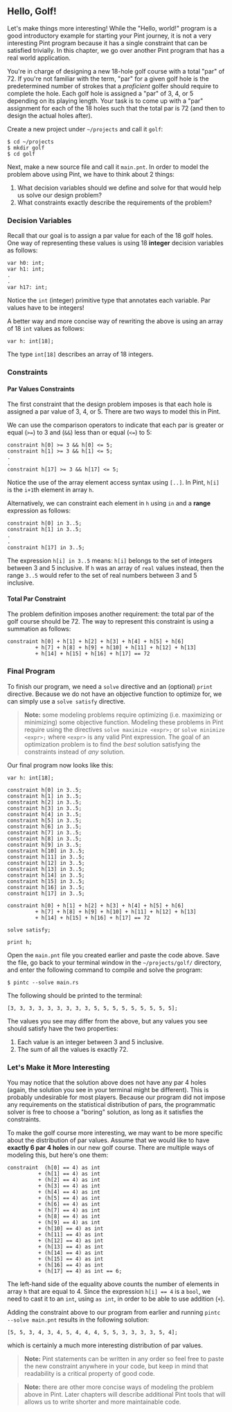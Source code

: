 ## Hello, Golf!

Let's make things more interesting! While the "Hello, world!" program is a good introductory example for starting your Pint journey, it is not a very interesting Pint program because it has a single constraint that can be satisfied trivially. In this chapter, we go over another Pint program that has a real world application.

You're in charge of designing a new 18-hole golf course with a total "par" of 72. If you're not familiar with the term, "par" for a given golf hole is the predetermined number of strokes that a _proficient_ golfer should require to complete the hole. Each golf hole is assigned a "par" of 3, 4, or 5 depending on its playing length. Your task is to come up with a "par" assignment for each of the 18 holes such that the total par is 72 (and then to design the actual holes after).

Create a new project under `~/projects` and call it `golf`:

```console
$ cd ~/projects
$ mkdir golf
$ cd golf
```

Next, make a new source file and call it `main.pnt`. In order to model the problem above using Pint, we have to think about 2 things:

1. What decision variables should we define and solve for that would help us solve our design problem?
1. What constraints exactly describe the requirements of the problem?

### Decision Variables

Recall that our goal is to assign a par value for each of the 18 golf holes. One way of representing these values is using 18 **integer** decision variables as follows:

```pint
var h0: int;
var h1: int;
.
.
var h17: int;
```

Notice the `int` (integer) primitive type that annotates each variable. Par values have to be integers!

A better way and more concise way of rewriting the above is using an array of 18 `int` values as follows:

```pint
var h: int[18];
```

The type `int[18]` describes an array of 18 integers.

### Constraints

#### Par Values Constraints

The first constraint that the design problem imposes is that each hole is assigned a par value of 3, 4, or 5. There are two ways to model this in Pint.

We can use the comparison operators to indicate that each par is greater or equal (`>=`) to 3 and (`&&`) less than or equal (`<=`) to 5:

```pint
constraint h[0] >= 3 && h[0] <= 5;
constraint h[1] >= 3 && h[1] <= 5;
.
.
constraint h[17] >= 3 && h[17] <= 5;
```

Notice the use of the array element access syntax using `[..]`. In Pint, `h[i]` is the `i+1`th element in array `h`.

Alternatively, we can constraint each element in `h` using `in` and a **range** expression as follows:

```pint
constraint h[0] in 3..5;
constraint h[1] in 3..5;
.
.
constraint h[17] in 3..5;
```

The expression `h[i] in 3..5` means: `h[i]` belongs to the set of integers between 3 and 5 inclusive. If `h` was an array of `real` values instead, then the range `3..5` would refer to the set of real numbers between 3 and 5 inclusive.

#### Total Par Constraint

The problem definition imposes another requirement: the total par of the golf course should be 72. The way to represent this constraint is using a summation as follows:

```pint
constraint h[0] + h[1] + h[2] + h[3] + h[4] + h[5] + h[6]
         + h[7] + h[8] + h[9] + h[10] + h[11] + h[12] + h[13]
         + h[14] + h[15] + h[16] + h[17] == 72
```

### Final Program

To finish our program, we need a `solve` directive and an (optional) `print` directive. Because we do not have an objective function to optimize for, we can simply use a `solve satisfy` directive.

> **Note:** some modeling problems require optimizing (i.e. maximizing or minimizing) some objective function. Modeling these problems in Pint require using the directives `solve maximize <expr>;` or `solve minimize <expr>;` where `<expr>` is any valid Pint expression. The goal of an optimization problem is to find the _best_ solution satisfying the constraints instead of _any_ solution.

Our final program now looks like this:

```pint
var h: int[18];

constraint h[0] in 3..5;
constraint h[1] in 3..5;
constraint h[2] in 3..5;
constraint h[3] in 3..5;
constraint h[4] in 3..5;
constraint h[5] in 3..5;
constraint h[6] in 3..5;
constraint h[7] in 3..5;
constraint h[8] in 3..5;
constraint h[9] in 3..5;
constraint h[10] in 3..5;
constraint h[11] in 3..5;
constraint h[12] in 3..5;
constraint h[13] in 3..5;
constraint h[14] in 3..5;
constraint h[15] in 3..5;
constraint h[16] in 3..5;
constraint h[17] in 3..5;

constraint h[0] + h[1] + h[2] + h[3] + h[4] + h[5] + h[6]
         + h[7] + h[8] + h[9] + h[10] + h[11] + h[12] + h[13]
         + h[14] + h[15] + h[16] + h[17] == 72

solve satisfy;

print h;
```

Open the `main.pnt` file you created earlier and paste the code above. Save the file, go back to your terminal window in the `~/projects/golf/` directory, and enter the following command to compile and solve the program:

```console
$ pintc --solve main.rs
```

The following should be printed to the terminal:

```console
[3, 3, 3, 3, 3, 3, 3, 3, 3, 5, 5, 5, 5, 5, 5, 5, 5, 5];
```

The values you see may differ from the above, but any values you see should satisfy have the two properties:

1. Each value is an integer between 3 and 5 inclusive.
1. The sum of all the values is exactly 72.

### Let's Make it More Interesting

You may notice that the solution above does not have any par 4 holes (again, the solution you see in your terminal might be different). This is probably undesirable for most players. Because our program did not impose any requirements on the statistical distribution of pars, the programmatic solver is free to choose a "boring" solution, as long as it satisfies the constraints.

To make the golf course more interesting, we may want to be more specific about the distribution of par values. Assume that we would like to have **exactly 6 par 4 holes** in our new golf course. There are multiple ways of modeling this, but here's one them:

```pint
constraint  (h[0] == 4) as int
          + (h[1] == 4) as int
          + (h[2] == 4) as int
          + (h[3] == 4) as int
          + (h[4] == 4) as int
          + (h[5] == 4) as int
          + (h[6] == 4) as int
          + (h[7] == 4) as int
          + (h[8] == 4) as int
          + (h[9] == 4) as int
          + (h[10] == 4) as int
          + (h[11] == 4) as int
          + (h[12] == 4) as int
          + (h[13] == 4) as int
          + (h[14] == 4) as int
          + (h[15] == 4) as int
          + (h[16] == 4) as int
          + (h[17] == 4) as int == 6;
```

The left-hand side of the equality above counts the number of elements in array `h` that are equal to 4. Since the expression `h[i] == 4` is a `bool`, we need to cast it to an `int`, using `as int`, in order to be able to use addition (`+`).

Adding the constraint above to our program from earlier and running `pintc --solve main.pnt` results in the following solution:

```console
[5, 5, 3, 4, 3, 4, 5, 4, 4, 4, 5, 5, 3, 3, 3, 3, 5, 4];
```

which is certainly a much more interesting distribution of par values.

> **Note:** Pint statements can be written in any order so feel free to paste the new constraint anywhere in your code, but keep in mind that readability is a critical property of good code.

> **Note:** there are other more concise ways of modeling the problem above in Pint. Later chapters will describe additional Pint tools that will allows us to write shorter and more maintainable code.
